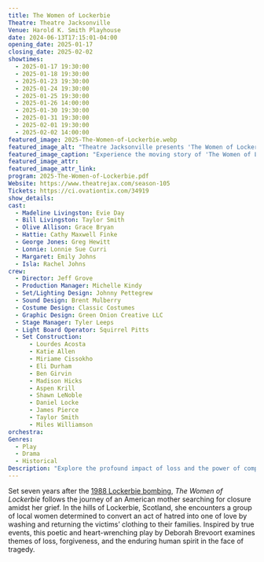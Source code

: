 ```yaml
---
title: The Women of Lockerbie
Theatre: Theatre Jacksonville
Venue: Harold K. Smith Playhouse
date: 2024-06-13T17:15:01-04:00
opening_date: 2025-01-17
closing_date: 2025-02-02
showtimes:
  - 2025-01-17 19:30:00
  - 2025-01-18 19:30:00
  - 2025-01-23 19:30:00
  - 2025-01-24 19:30:00
  - 2025-01-25 19:30:00
  - 2025-01-26 14:00:00
  - 2025-01-30 19:30:00
  - 2025-01-31 19:30:00
  - 2025-02-01 19:30:00
  - 2025-02-02 14:00:00
featured_image: 2025-The-Women-of-Lockerbie.webp
featured_image_alt: "Theatre Jacksonville presents 'The Women of Lockerbie,' depicted in the poster as a serene landscape with clothes hanging on a line, symbolizing peace and recovery. The play runs from January 17 to February 2, 2025."
featured_image_caption: "Experience the moving story of 'The Women of Lockerbie' at Theatre Jacksonville, a powerful drama about love overcoming tragedy, from January 17 to February 2, 2025."
featured_image_attr: 
featured_image_attr_link: 
program: 2025-The-Women-of-Lockerbie.pdf
Website: https://www.theatrejax.com/season-105
Tickets: https://ci.ovationtix.com/34919
show_details: 
cast:
  - Madeline Livingston: Evie Day
  - Bill Livingston: Taylor Smith
  - Olive Allison: Grace Bryan
  - Hattie: Cathy Maxwell Finke
  - George Jones: Greg Hewitt
  - Lonnie: Lonnie Sue Curri
  - Margaret: Emily Johns
  - Isla: Rachel Johns
crew:
  - Director: Jeff Grove
  - Production Manager: Michelle Kindy
  - Set/Lighting Design: Johnny Pettegrew
  - Sound Design: Brent Mulberry
  - Costume Design: Classic Costumes
  - Graphic Design: Green Onion Creative LLC
  - Stage Manager: Tyler Leeps
  - Light Board Operator: Squirrel Pitts
  - Set Construction:
      - Lourdes Acosta
      - Katie Allen
      - Miriame Cissokho
      - Eli Durham
      - Ben Girvin
      - Madison Hicks
      - Aspen Krill
      - Shawn LeNoble
      - Daniel Locke
      - James Pierce
      - Taylor Smith
      - Miles Williamson
orchestra:
Genres:
  - Play
  - Drama
  - Historical
Description: "Explore the profound impact of loss and the power of compassion in *The Women of Lockerbie*, a moving drama that reflects on the aftermath of a tragic event and the healing strength of community."
---
```

Set seven years after the [1988 Lockerbie bombing](https://en.wikipedia.org/wiki/Pan_Am_Flight_103), *The Women of Lockerbie* follows the journey of an American mother searching for closure amidst her grief. In the hills of Lockerbie, Scotland, she encounters a group of local women determined to convert an act of hatred into one of love by washing and returning the victims’ clothing to their families. Inspired by true events, this poetic and heart-wrenching play by Deborah Brevoort examines themes of loss, forgiveness, and the enduring human spirit in the face of tragedy.